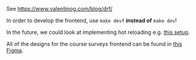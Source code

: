 See https://www.valentinog.com/blog/drf/

In order to develop the frontend, use `make devf` **instead of** `make dev`!

In the future, we could look at implementing hot reloading e.g. [this setup](https://hackernoon.com/how-to-bring-live-reloading-back-to-a-django-and-react-project-ilf3ubm).

All of the designs for the course surveys frontend can be found in [this Figma](https://www.figma.com/file/qgqA9eWEZ7Jpm5eOx7EUuh/HKN-Site?node-id=33%3A51).
